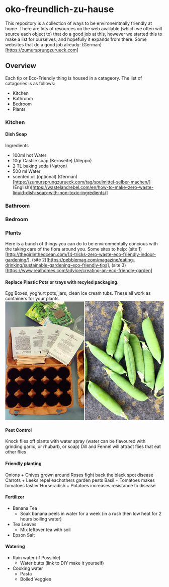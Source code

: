 # oko-freundlich-zu-hause

This repository is a collection of ways to be environemtnally friendly at home. There are lots of resources on the web available (which we often will source each object to) that do a good job at this, however we started this to make a list for ourselves, and hopefully it expands from there. 
Some websites that do a good job already: 
(German)[https://zumursprungzurueck.com]
## Overview 

Each tip or Eco-Friendly thing is housed in a catageory. The list of catagories is as follows: 

- Kitchen 
- Bathroom 
- Bedroom 
- Plants 


### Kitchen 

#### Dish Soap 
Ingredients 
- 100ml hot Water 
- 10gr Castile soap (Kernseife) (Aleppo) 
- 2 TL baking soda (Natron) 
- 500 ml Water 
- scented oil (optional) 
(German)[https://zumursprungzurueck.com/tag/spulmittel-selber-machen/] 
(English)[https://wastelandrebel.com/en/how-to-make-zero-waste-liquid-dish-soap-with-non-toxic-ingredients/]

### Bathroom 

### Bedroom 

### Plants 
Here is a bunch of things you can do to be environmentally concious with the taking care of the flora around you. Some sites to help: (site 1)[http://thegirlintheocean.com/14-tricks-zero-waste-eco-friendly-indoor-gardening/],  (site 2)[https://pebblemag.com/magazine/eating-drinking/sustainable-gardening-eco-friendly-tips], (site 3)[https://www.realhomes.com/advice/creating-an-eco-friendly-garden]
#### Replace Plastic Pots or trays with recyled packaging. 
Egg Boxes, yoghurt pots, jars, clean ice cream tubs. These all work as containers for your plants. ![egg-basket-gardening](/files/egg-basket-gardening.png)

#### Pest Control 
Knock flies off plants with water spray (water can be flavoured with grinding garlic, or rhubarb, or soap)
Dill and Fennel will attract flies that eat other flies 

#### Friendly planting 
Onions + Chives grown around Roses fight back the black spot disease 
Carrots + Leeks repel eachothers garden pests 
Basil + Tomatoes makes tomatoes tastier 
Horseradish + Potatoes increases resistance to disease 

#### Fertilizer 
- Banana Tea 
	- Soak banana peels in water for a week (in a rush then low heat for 2 hours boiling water)
- Tea Leaves 
	- Mix leftover tea with soil 
- Epson Salt 

#### Watering 
- Rain water (if Possible) 
	- Water butts (link to DIY make it yourself) 
- Cooking water 
	- Pasta 
	- Boiled Veggies 

